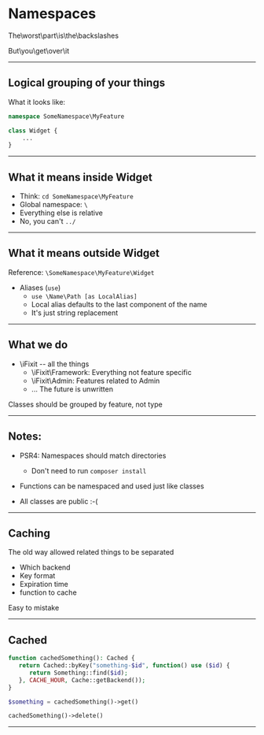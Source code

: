 # Namespaces

The\worst\part\is\the\backslashes

But\you\get\over\it

---

## Logical grouping of your things

What it looks like:

```php
namespace SomeNamespace\MyFeature

class Widget {
    ...
}
```

---

## What it means inside Widget

* Think:  `cd SomeNamespace\MyFeature`
* Global namespace:  `\`
* Everything else is relative
* No, you can't  `../`

---

## What it means outside Widget

Reference:  `\SomeNamespace\MyFeature\Widget`
* Aliases (`use`)
   * `use \Name\Path [as LocalAlias]`
   * Local alias defaults to the last component of the name
   * It's just string replacement

---

## What we do
* \iFixit -- all the things
   * \iFixit\Framework: Everything not feature specific
   * \iFixit\Admin: Features related to Admin
   * ... The future is unwritten

Classes should be grouped by feature, not type

---

## Notes:

* PSR4: Namespaces should match directories
  * Don't need to run  `composer install`
* Functions can be namespaced and used just like classes

* All classes are public :-(

---

## Caching

The old way allowed related
things to be separated

* Which backend
* Key format
* Expiration time
* function to cache

Easy to mistake

---

## Cached

```php
function cachedSomething(): Cached {
   return Cached::byKey("something-$id", function() use ($id) {
      return Something::find($id);
   }, CACHE_HOUR, Cache::getBackend());
}

$something = cachedSomething()->get()

cachedSomething()->delete()
```

---
